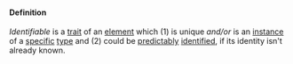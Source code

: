 #### Definition

*Identifiable* is a [trait](https://github.com/gcassel/Modular-Organization-Terminology/blob/master/terms/trait.md) of an [element](https://github.com/gcassel/Modular-Organization-Terminology/blob/master/terms/element.md) which (1) is unique *and/or* is an [instance](https://github.com/gcassel/Modular-Organization-Terminology/blob/master/terms/instance.md) of a [specific](https://github.com/gcassel/Modular-Organization-Terminology/blob/master/terms/specify.md) [type](https://github.com/gcassel/Modular-Organization-Terminology/blob/master/terms/type.md) and (2) could be [predictably](https://github.com/gcassel/Modular-Organization-Terminology/blob/master/terms/predict.md) [identified](https://github.com/gcassel/Modular-Organization-Terminology/blob/master/terms/identify.md), if its identity isn't already known.
